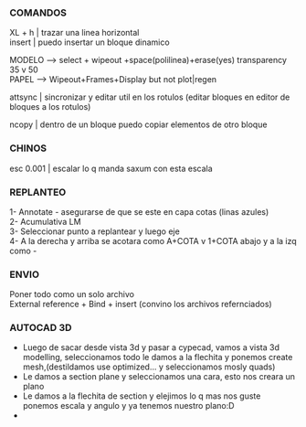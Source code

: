 
### COMANDOS

XL + h  | trazar una linea horizontal  
insert | puedo insertar un bloque dinamico  

MODELO --> select + wipeout +space(polilinea)+erase(yes) transparency 35 v 50  
PAPEL --> Wipeout+Frames+Display but not plot|regen

attsync | sincronizar y editar util en los rotulos (editar bloques en editor de bloques a los rotulos)

ncopy | dentro de un bloque puedo copiar elementos de otro bloque

### CHINOS 

  esc 0.001 | escalar lo q manda saxum con esta escala

### REPLANTEO

 1- Annotate - asegurarse de que se este en capa cotas (linas azules)  
 2- Acumulativa LM  
 3- Seleccionar punto a replantear y luego eje  
 4- A la derecha y arriba se acotara como A+COTA v 1+COTA abajo y a la izq como -   

### ENVIO
Poner todo como un solo archivo  
External reference + Bind + insert (convino los archivos refernciados)  

### AUTOCAD 3D 

- Luego de sacar desde vista 3d y pasar a cypecad, vamos a vista 3d modelling, seleccionamos todo le damos a la flechita y ponemos create mesh,(destildamos use optimized... y seleccionamos mosly quads)
- Le damos a section plane y seleccionamos una cara, esto nos creara un plano
- Le damos a la flechita de section y elejimos lo q mas nos guste ponemos escala y angulo y ya tenemos nuestro plano:D
- 

